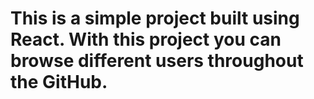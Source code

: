 # This is a simple project built using React. With this project you can browse different users throughout the GitHub.